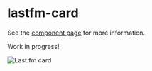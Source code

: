 lastfm-card
================

See the [component page](http://Granze.github.io/lastfm-card) for more information.

Work in progress!

![Last.fm card](http://i.imgur.com/cPgocQ2.png)
